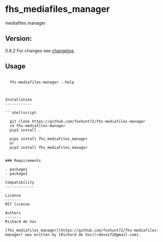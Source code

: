 fhs_mediafiles_manager
======================


mediafiles manager

Version:
--------

0.8.2
For changes see [changelog](https://github.com/foxhunt72/fhs-mediafiles-manager/blob/main/CHANGELOG.md).


Usage
-----

```shellscript

  fhs-mediafiles-manager --help

 

Installation
------------

```shellscript

  git clone https://github.com/foxhunt72/fhs-mediafiles-manager
  cd fhs-mediafiles-manager
  pip3 install .

  pipx install fhs_mediafiles_manager
  or
  pip3 install fhs_mediafiles_manager


### Requirements

- package1
- package2

Compatibility
-------------

Licence
-------
MIT license

Authors
-------
Richard de Vos

[fhs_mediafiles_manager](https://github.com/foxhunt72/fhs-mediafiles-manager) was written by [Richard de Vos](rdevos72@gmail.com).

